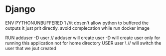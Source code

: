 # Django

ENV PYTHONUNBUFFERED 1  //it dosen't allow python to buffered the outputs it just prit directly. avoid complecation while run docker image

RUN adduser -D user // adduser will create user -D will create user only for running this application not for home directory
USER user \    // will switch the user that we jsut created